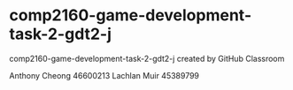 # comp2160-game-development-task-2-gdt2-j
comp2160-game-development-task-2-gdt2-j created by GitHub Classroom

Anthony Cheong 46600213
Lachlan Muir 45389799
